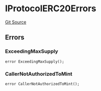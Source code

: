 # IProtocolERC20Errors
[Git Source](https://github.com/thrackle-io/tron/blob/f201d50818b608b30301a670e76c0b866af89050/src/common/IErrors.sol)


## Errors
### ExceedingMaxSupply

```solidity
error ExceedingMaxSupply();
```

### CallerNotAuthorizedToMint

```solidity
error CallerNotAuthorizedToMint();
```

